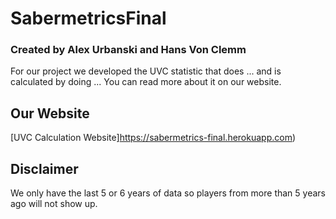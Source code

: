 # SabermetricsFinal
### Created by Alex Urbanski and Hans Von Clemm

For our project we developed the UVC statistic that does ... and is calculated by doing ... You can read more about it on our website.

## Our Website
[UVC Calculation Website]https://sabermetrics-final.herokuapp.com)

## Disclaimer
We only have the last 5 or 6 years of data so players from more than 5 years ago will not show up. 
